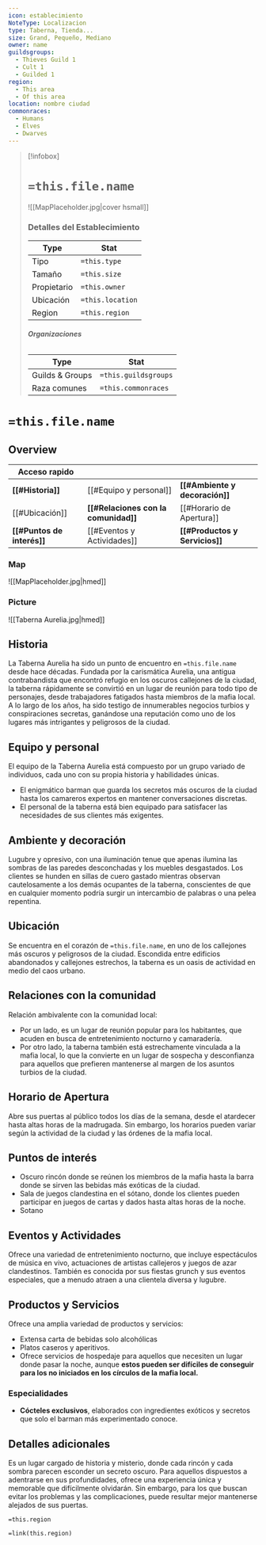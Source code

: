 ```yaml
---
icon: establecimiento
NoteType: Localizacion
type: Taberna, Tienda...
size: Grand, Pequeño, Mediano
owner: name
guildsgroups:
  - Thieves Guild 1
  - Cult 1
  - Guilded 1
region:
  - This area
  - Of this area
location: nombre ciudad
commonraces:
  - Humans
  - Elves
  - Dwarves
---
```



> [!infobox]
> # **`=this.file.name`**
> ![[MapPlaceholder.jpg|cover hsmall]]
> ### **Detalles del Establecimiento**
> Type | Stat
> --- | ---
> Tipo | `=this.type`
> Tamaño |  `=this.size`
> Propietario |  `=this.owner`
> Ubicación |  `=this.location`
> Region |  `=this.region`
> ###### **Organizaciones**
> Type | Stat
> --- | ---
> Guilds & Groups |  `=this.guildsgroups`
> Raza comunes |  `=this.commonraces`



# `=this.file.name`
## Overview

| Acceso rapido              |                                      |                                |
| -------------------------- | ------------------------------------ | ------------------------------ |
| **[[#Historia]]**          | [[#Equipo y personal]]               | **[[#Ambiente y decoración]]** |
| [[#Ubicación]]             | **[[#Relaciones con la comunidad]]** | [[#Horario de Apertura]]       |
| **[[#Puntos de interés]]** | [[#Eventos y Actividades]]           | **[[#Productos y Servicios]]** |


### Map
![[MapPlaceholder.jpg|hmed]]

### Picture
![[Taberna Aurelia.jpg|hmed]]

## Historia
La Taberna Aurelia ha sido un punto de encuentro en `=this.file.name` desde hace décadas. Fundada por la carismática Aurelia, una antigua contrabandista que encontró refugio en los oscuros callejones de la ciudad, la taberna rápidamente se convirtió en un lugar de reunión para todo tipo de personajes, desde trabajadores fatigados hasta miembros de la mafia local. A lo largo de los años, ha sido testigo de innumerables negocios turbios y conspiraciones secretas, ganándose una reputación como uno de los lugares más intrigantes y peligrosos de la ciudad.

## Equipo y personal
El equipo de la Taberna Aurelia está compuesto por un grupo variado de individuos, cada uno con su propia historia y habilidades únicas.
- El enigmático barman que guarda los secretos más oscuros de la ciudad hasta los camareros expertos en mantener conversaciones discretas.
- El personal de la taberna está bien equipado para satisfacer las necesidades de sus clientes más exigentes.

## Ambiente y decoración
Lugubre y opresivo, con una iluminación tenue que apenas ilumina las sombras de las paredes desconchadas y los muebles desgastados. 
Los clientes se hunden en sillas de cuero gastado mientras observan cautelosamente a los demás ocupantes de la taberna, conscientes de que en cualquier momento podría surgir un intercambio de palabras o una pelea repentina.
## Ubicación
Se encuentra en el corazón de `=this.file.name`, en uno de los callejones más oscuros y peligrosos de la ciudad. 
Escondida entre edificios abandonados y callejones estrechos, la taberna es un oasis de actividad en medio del caos urbano.
## Relaciones con la comunidad
Relación ambivalente con la comunidad local:
- Por un lado, es un lugar de reunión popular para los habitantes, que acuden en busca de entretenimiento nocturno y camaradería. 
- Por otro lado, la taberna también está estrechamente vinculada a la mafia local, lo que la convierte en un lugar de sospecha y desconfianza para aquellos que prefieren mantenerse al margen de los asuntos turbios de la ciudad.
## Horario de Apertura 
Abre sus puertas al público todos los días de la semana, desde el atardecer hasta altas horas de la madrugada. Sin embargo, los horarios pueden variar según la actividad de la ciudad y las órdenes de la mafia local.

## Puntos de interés 
- Oscuro rincón donde se reúnen los miembros de la mafia hasta la barra donde se sirven las bebidas más exóticas de la ciudad. 
- Sala de juegos clandestina en el sótano, donde los clientes pueden participar en juegos de cartas y dados hasta altas horas de la noche.
- Sotano

## Eventos y Actividades 
Ofrece una variedad de entretenimiento nocturno, que incluye espectáculos de música en vivo, actuaciones de artistas callejeros y juegos de azar clandestinos. También es conocida por sus fiestas grunch y sus eventos especiales, que a menudo atraen a una clientela diversa y lugubre.

## Productos y Servicios
Ofrece una amplia variedad de productos y servicios: 
- Extensa carta de bebidas solo alcohólicas
- Platos caseros y aperitivos.
- Ofrece servicios de hospedaje para aquellos que necesiten un lugar donde pasar la noche, aunque **estos pueden ser difíciles de conseguir para los no iniciados en los círculos de la mafia local.**
### Especialidades 
- **Cócteles exclusivos**, elaborados con ingredientes exóticos y secretos que solo el barman más experimentado conoce.

## Detalles adicionales
Es un lugar cargado de historia y misterio, donde cada rincón y cada sombra parecen esconder un secreto oscuro. Para aquellos dispuestos a adentrarse en sus profundidades, ofrece una experiencia única y memorable que difícilmente olvidarán. Sin embargo, para los que buscan evitar los problemas y las complicaciones, puede resultar mejor mantenerse alejados de sus puertas.

`=this.region`


`=link(this.region)`
